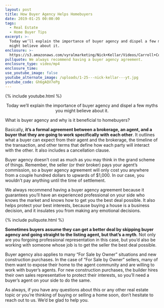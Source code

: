 ```yaml
---
layout: post
title: How Buyer Agency Helps Homebuyers
date: 2019-01-25 00:00:00
tags:
  - Real Estate
  - Home Buyer Tips
excerpt: >-
  Today we’ll explain the importance of buyer agency and dispel a few myths you
  might believe about it.
enclosure: >-
  https://s3.amazonaws.com/vyralmarketing/Nick+Kellar/Videos/Carroll+County+Real+Estate+-+How+Buyer+Agency+Helps+Homebuyers.mp4
pullquote: We always recommend having a buyer agency agreement.
enclosure_type: video/mp4
enclosure_time:
use_youtube_image: false
youtube_alternate_image: /uploads/1-25---nick-kellar---yt.jpg
youtube_code: Gh6gAQV7ePg
---
```


{% include youtube.html %}

<center>Today we’ll explain the importance of buyer agency and dispel a few myths you might believe about it.</center>

What is buyer agency and why is it beneficial to homebuyers?

Basically, **it’s a formal agreement between a brokerage, an agent, and a buyer that they are going to work specifically with each other**. It outlines what a buyer can expect from their agent and the brokerage, the timeline of the transaction, and other terms that define how each party will interact with the other. It also includes a cancellation clause.

Buyer agency doesn’t cost as much as you may think in the grand scheme of things. Remember, the seller (or their broker) pays your agent’s commission, so a buyer agency agreement will only cost you anywhere from a couple hundred dollars to upwards of $1,000. In our case, you wouldn’t pay anything until the time of settlement.

We always recommend having a buyer agency agreement because it guarantees you’ll have an experienced professional on your side who knows the market and knows how to get you the best deal possible. It also helps protect your best interests, because buying a house is a business decision, and it insulates you from making any emotional decisions.

{% include pullquote.html %}

**Sometimes buyers assume they can get a better deal by skipping buyer agency and going straight to the listing agent, but that’s a myth**. Not only are you forgoing professional representation in this case, but you’d also be working with someone whose job is to get the seller the best deal possible.

Buyer agency also applies to many “For Sale by Owner” situations and new construction purchases. In the case of “For Sale by Owner” sellers, many of them want to expose their home to the agent community and are willing to work with buyer’s agents. For new construction purchases, the builder hires their own sales representative to protect their interests, so you’ll need a buyer’s agent on your side to do the same.

As always, if you have any questions about this or any other real estate topic or you’re thinking of buying or selling a home soon, don’t hesitate to reach out to us. We’d be glad to help you.
